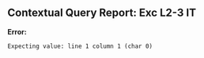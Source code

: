 ## Contextual Query Report: Exc L2-3 IT

**Error:**
```
Expecting value: line 1 column 1 (char 0)
```